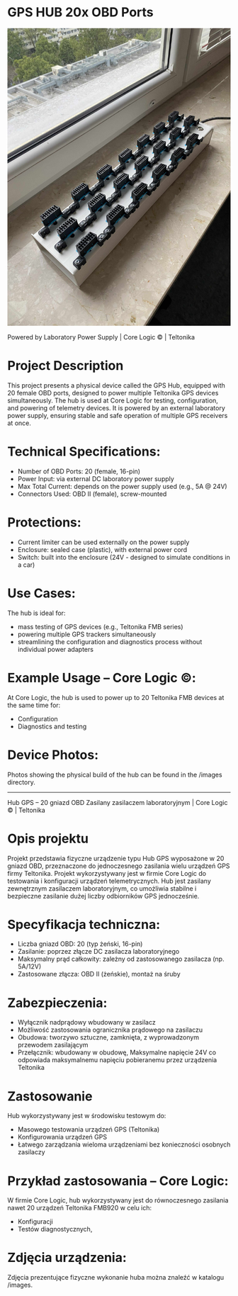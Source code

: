 # GPS HUB 20x OBD Ports
<p align="center"> <a href="(https://github.com/JakubZasadni/GPS_HUB/blob/main/images/44c2a70c-c5c8-47a8-b6d3-35ec8c6d8205.jpg)" target="_blank" rel="noreferrer"> <img src="https://github.com/JakubZasadni/GPS_HUB/blob/main/images/44c2a70c-c5c8-47a8-b6d3-35ec8c6d8205.jpg" alt="c" /> </a>
  
Powered by Laboratory Power Supply | Core Logic © | Teltonika

# Project Description
This project presents a physical device called the GPS Hub, equipped with 20 female OBD ports, designed to power multiple Teltonika GPS devices simultaneously. The hub is used at Core Logic for testing, configuration, and powering of telemetry devices. It is powered by an external laboratory power supply, ensuring stable and safe operation of multiple GPS receivers at once.

# Technical Specifications:
* Number of OBD Ports: 20 (female, 16-pin)
* Power Input: via external DC laboratory power supply
* Max Total Current: depends on the power supply used (e.g., 5A @ 24V)
* Connectors Used: OBD II (female), screw-mounted

# Protections:

* Current limiter can be used externally on the power supply
* Enclosure: sealed case (plastic), with external power cord
* Switch: built into the enclosure (24V - designed to simulate conditions in a car)

# Use Cases:
The hub is ideal for:
* mass testing of GPS devices (e.g., Teltonika FMB series)
* powering multiple GPS trackers simultaneously
* streamlining the configuration and diagnostics process without individual power adapters

# Example Usage – Core Logic ©:
At Core Logic, the hub is used to power up to 20 Teltonika FMB devices at the same time for:

* Configuration
* Diagnostics and testing

# Device Photos:

Photos showing the physical build of the hub can be found in the /images directory.

----------------------------------------------------------------------------------------------------------------------------------------------------------------------------------

Hub GPS – 20 gniazd OBD
Zasilany zasilaczem laboratoryjnym | Core Logic © | Teltonika

# Opis projektu
Projekt przedstawia fizyczne urządzenie typu Hub GPS wyposażone w 20 gniazd OBD, przeznaczone do jednoczesnego zasilania wielu urządzeń GPS firmy Teltonika. Projekt wykorzystywany jest w firmie Core Logic do testowania i konfiguracji urządzeń telemetrycznych. Hub jest zasilany zewnętrznym zasilaczem laboratoryjnym, co umożliwia stabilne i bezpieczne zasilanie dużej liczby odbiorników GPS jednocześnie.

# Specyfikacja techniczna:
* Liczba gniazd OBD: 20 (typ żeński, 16-pin)
* Zasilanie: poprzez złącze DC zasilacza laboratoryjnego
* Maksymalny prąd całkowity: zależny od zastosowanego zasilacza (np. 5A/12V)
* Zastosowane złącza: OBD II (żeńskie), montaż na śruby

# Zabezpieczenia:

* Wyłącznik nadprądowy wbudowany w zasilacz
* Możliwość zastosowania ogranicznika prądowego na zasilaczu
* Obudowa: tworzywo sztuczne, zamknięta, z wyprowadzonym przewodem zasilającym
* Przełącznik: wbudowany w obudowę, Maksymalne napięcie 24V co odpowiada maksymalnemu napięciu pobieranemu przez urządzenia Teltonika

# Zastosowanie
Hub wykorzystywany jest w środowisku testowym do:

* Masowego testowania urządzeń GPS (Teltonika)
* Konfigurowania urządzeń GPS
* Łatwego zarządzania wieloma urządzeniami bez konieczności osobnych zasilaczy

# Przykład zastosowania – Core Logic:

W firmie Core Logic, hub wykorzystywany jest do równoczesnego zasilania nawet 20 urządzeń Teltonika FMB920 w celu ich:

* Konfiguracji
* Testów diagnostycznych,

# Zdjęcia urządzenia:

Zdjęcia prezentujące fizyczne wykonanie huba można znaleźć w katalogu /images.

